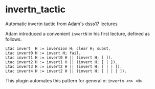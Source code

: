 # invertn_tactic
Automatic invertn tactic from Adam's dsss17 lectures

Adam introduced a convenient ```invertN``` in his first lecture,
defined as follows.

    Ltac invert  H := inversion H; clear H; subst. 
    Ltac invert0 H := invert H; fail. 
    Ltac invert1 H := invert0 H || (invert H; [ ]). 
    Ltac invert2 H := invert1 H || (invert H; [ | ]). 
    Ltac invert3 H := invert2 H || (invert H; [ | | ]).
    Ltac invert4 H := invert2 H || (invert H; [ | | | ]).

This plugin automates this pattern for general n: ```invertn <n> <H>```.